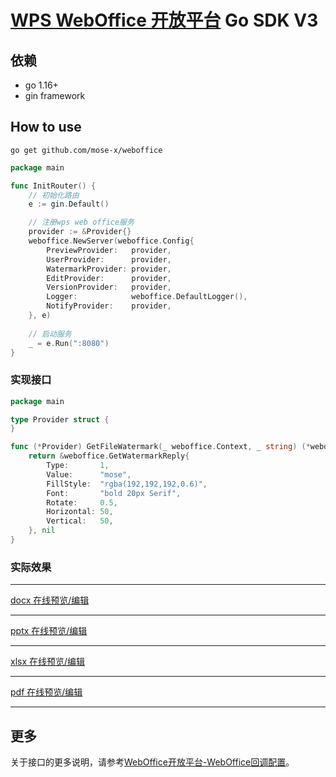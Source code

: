 # [WPS WebOffice 开放平台](https://solution.wps.cn) Go SDK V3

## 依赖

- go 1.16+
- gin framework

## How to use
```shell
go get github.com/mose-x/weboffice
```

```go
package main

func InitRouter() {
	// 初始化路由
	e := gin.Default()

	// 注册wps web office服务
	provider := &Provider{}
	weboffice.NewServer(weboffice.Config{
		PreviewProvider:   provider,
		UserProvider:      provider,
		WatermarkProvider: provider,
		EditProvider:      provider,
		VersionProvider:   provider,
		Logger:            weboffice.DefaultLogger(),
		NotifyProvider:    provider,
	}, e)
	
	// 启动服务
	_ = e.Run(":8080")
}
```
### 实现接口
```go
package main

type Provider struct {
}

func (*Provider) GetFileWatermark(_ weboffice.Context, _ string) (*weboffice.GetWatermarkReply, error) {
	return &weboffice.GetWatermarkReply{
		Type:       1,
		Value:      "mose",
		FillStyle:  "rgba(192,192,192,0.6)",
		Font:       "bold 20px Serif",
		Rotate:     0.5,
		Horizontal: 50,
		Vertical:   50,
	}, nil
}
```

### 实际效果

--- --
[docx 在线预览/编辑](https://qnfile.ljserver.cn/weboffice/docx.html)
-- -------------------------------------------
[pptx 在线预览/编辑](https://qnfile.ljserver.cn/weboffice/pptx.html)
-- -------------------------------------------
[xlsx 在线预览/编辑](https://qnfile.ljserver.cn/weboffice/xlsx.html)
-- -------------------------------------------
[pdf 在线预览/编辑](https://qnfile.ljserver.cn/weboffice/pdf.html)
--- --


## 更多

关于接口的更多说明，请参考[WebOffice开放平台-WebOffice回调配置](https://solution.wps.cn/docs/callback/summary.html)。